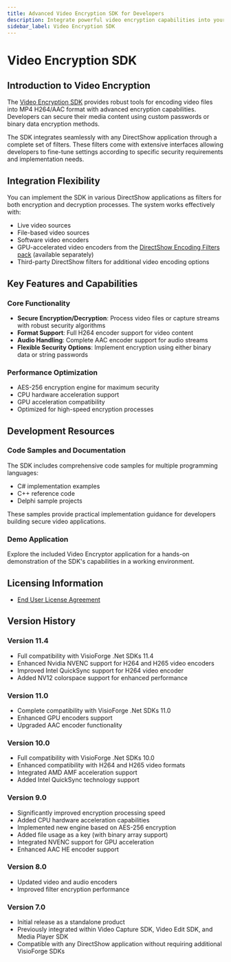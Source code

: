 ```yaml
---
title: Advanced Video Encryption SDK for Developers
description: Integrate powerful video encryption capabilities into your DirectShow applications. Securely encrypt video files or streams with AES-256, support H264/AAC formats, and leverage GPU acceleration for optimal performance. Complete developer toolkit with code samples.
sidebar_label: Video Encryption SDK
---
```


# Video Encryption SDK

## Introduction to Video Encryption

The [Video Encryption SDK](https://www.visioforge.com/video-encryption-sdk) provides robust tools for encoding video files into MP4 H264/AAC format with advanced encryption capabilities. Developers can secure their media content using custom passwords or binary data encryption methods.

The SDK integrates seamlessly with any DirectShow application through a complete set of filters. These filters come with extensive interfaces allowing developers to fine-tune settings according to specific security requirements and implementation needs.

## Integration Flexibility

You can implement the SDK in various DirectShow applications as filters for both encryption and decryption processes. The system works effectively with:

- Live video sources
- File-based video sources
- Software video encoders
- GPU-accelerated video encoders from the [DirectShow Encoding Filters pack](https://www.visioforge.com/encoding-filters-pack) (available separately)
- Third-party DirectShow filters for additional video encoding options

## Key Features and Capabilities

### Core Functionality

- **Secure Encryption/Decryption**: Process video files or capture streams with robust security algorithms
- **Format Support**: Full H264 encoder support for video content
- **Audio Handling**: Complete AAC encoder support for audio streams
- **Flexible Security Options**: Implement encryption using either binary data or string passwords

### Performance Optimization

- AES-256 encryption engine for maximum security
- CPU hardware acceleration support
- GPU acceleration compatibility
- Optimized for high-speed encryption processes

## Development Resources

### Code Samples and Documentation

The SDK includes comprehensive code samples for multiple programming languages:

- C# implementation examples
- C++ reference code
- Delphi sample projects

These samples provide practical implementation guidance for developers building secure video applications.

### Demo Application

Explore the included Video Encryptor application for a hands-on demonstration of the SDK's capabilities in a working environment.

## Licensing Information

- [End User License Agreement](../../eula.md)

## Version History

### Version 11.4

- Full compatibility with VisioForge .Net SDKs 11.4
- Enhanced Nvidia NVENC support for H264 and H265 video encoders
- Improved Intel QuickSync support for H264 video encoder
- Added NV12 colorspace support for enhanced performance

### Version 11.0

- Complete compatibility with VisioForge .Net SDKs 11.0
- Enhanced GPU encoders support
- Upgraded AAC encoder functionality
  
### Version 10.0

- Full compatibility with VisioForge .Net SDKs 10.0
- Enhanced compatibility with H264 and H265 video formats
- Integrated AMD AMF acceleration support
- Added Intel QuickSync technology support

### Version 9.0

- Significantly improved encryption processing speed
- Added CPU hardware acceleration capabilities
- Implemented new engine based on AES-256 encryption
- Added file usage as a key (with binary array support)
- Integrated NVENC support for GPU acceleration
- Enhanced AAC HE encoder support

### Version 8.0

- Updated video and audio encoders
- Improved filter encryption performance

### Version 7.0

- Initial release as a standalone product
- Previously integrated within Video Capture SDK, Video Edit SDK, and Media Player SDK
- Compatible with any DirectShow application without requiring additional VisioForge SDKs
